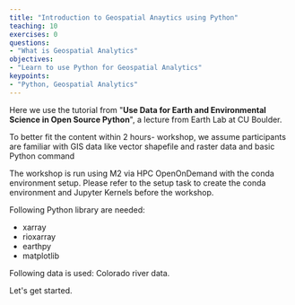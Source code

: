```yaml
---
title: "Introduction to Geospatial Anaytics using Python"
teaching: 10
exercises: 0
questions:
- "What is Geospatial Analytics"
objectives:
- "Learn to use Python for Geospatial Analytics"
keypoints:
- "Python, Geospatial Analytics"
---
```


Here we use the tutorial from "**Use Data for Earth and Environmental Science in Open Source Python**", a lecture from Earth Lab at CU Boulder.

To better fit the content within 2 hours- workshop, we assume participants are familiar with GIS data like vector shapefile and raster data and basic Python command

The workshop is run using M2 via HPC OpenOnDemand with the conda environment setup. Please refer to the setup task to create the conda environment and Jupyter Kernels before the workshop.

Following Python library are needed:
- xarray
- rioxarray
- earthpy
- matplotlib


Following data is used: Colorado river data.

Let's get started.
